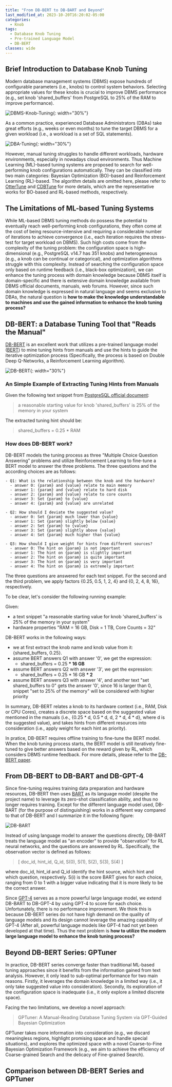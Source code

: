 ```yaml
---
title: "From DB-BERT to DB-BART and Beyond"
last_modified_at: 2023-10-20T16:20:02-05:00
categories:
  - Knob
tags:
  - Database Knob Tuning
  - Pre-trained Language Model
  - DB-BERT
classes: wide
---
```


## Brief Introduction to Database Knob Tuning
Modern database management systems (DBMS) expose hundreds of configurable parameters (i.e., knobs) to control system behaviors.
Selecting appropriate values for these knobs is crucial to improve DBMS performance (e.g., set knob 'shared_buffers' from PostgreSQL to 25% of the RAM to improve performance).

![DBMS-Knob-Tuning](/assets/images/knob_tuning.png){: width="30%"}

As a common practice, experienced Database Administrators (DBAs) take great efforts (e.g., weeks or even months) to tune the target DBMS for a given workload (i.e., a workload is a set of SQL statements).

![DBA-Tuning](/assets/images/human_tuning.png){: width="30%"}

However, manual tuning struggles to handle different workloads, hardware environments, especially in nowadays cloud environments. Thus Machine Learning (ML)-based tuning systems are proposed to search for well-performing knob configurations automatically. They can be classified into two main categories: Bayesian Optimization (BO)-based and Reinforcement Learning (RL)-based. The algorithm details are omitted here, please refer to [OtterTune](https://db.cs.cmu.edu/projects/ottertune/) and [CDBTune](https://dl.acm.org/doi/10.1145/3299869.3300085) for more details, which are the representative works for BO-based and RL-based methods, respectively. 

## The Limitations of ML-based Tuning Systems
While ML-based DBMS tuning methods do possess the potential to eventually reach well-performing knob configurations, they often come at the cost of being resource-intensive and requiring a considerable number of iterations to achieve convergence (i.e., each iteration requires the stress-test for target workload on DBMS). Such high costs come from the complexity of the tuning problem: the configuration space is high-dimensional (e.g., PostgreSQL v14.7 has 351 knobs) and heterogeneous (e.g., a knob can be continual or categorical), and optimization algorithms struggle with this complexity. Instead of searching the configuration space only based on runtime feedback (i.e., black-box optimization), we can enhance the tuning process with domain knowledge because DBMS itself is domain-specific and there is extensive domain knowledge available from DBMS official documents, manuals, web forums. However, since such domain knowledge is expressed in natural language and seems exclusive to DBAs, the natural question is **how to make the knowledge understandable to machines and use the gained information to enhance the knob tuning process?**

## DB-BERT: a Database Tuning Tool that "Reads the Manual"
[DB-BERT](https://itrummer.github.io/dbbert/) is an excellent work that utilizes a pre-trained language model ([BERT](https://huggingface.co/docs/transformers/model_doc/bert)) to mine tuning hints from manuals and use the hints to guide the iterative optimization process (Specifically, the process is based on Double Deep Q-Networks, a Reinforcement Learning algorithm). 

![DB-BERT](/assets/images/dbbert.png){: width="30%"}

### An Simple Example of Extracting Tuning Hints from Manuals
Given the following text snippet from [PostgreSQL official document](https://www.postgresql.org/docs/9.1/runtime-config-resource.html):

> a reasonable starting value for knob 'shared_buffers' is 25% of the memory in your system

The extracted tuning hint should be:

> shared_buffers = 0.25 * RAM

### How does DB-BERT work?
DB-BERT models the tuning process as three "Multiple Choice Question Answering" problems and utilize Reinforcement Learning to fine-tune a BERT model to answer the three problems. The three questions and the according choices are as follows:
```
- Q1: What is the relationship between the knob and the hardware?
  - answer 0: {param} and {value} relate to main memory
  - answer 1: {param} and {value} relate to hard disk
  - answer 2: {param} and {value} relate to core counts
  - answer 3: Set {param} to {value}
  - answer 4: {param} and {value} are unrelated

- Q2: How should I deviate the suggested value?
  - answer 0: Set {param} much lower than {value} 
  - answer 1: Set {param} slightly below {value}
  - answer 2: Set {param} to {value}
  - answer 3: Set {param} slightly above {value}
  - answer 4: Set {param} much higher than {value}

- Q3: How should I give weight for hints from different sources?
  - answer 0: The hint on {param} is not important
  - answer 1: The hint on {param} is slightly important
  - answer 2: The hint on {param} is quite important
  - answer 3: The hint on {param} is very important
  - answer 4: The hint on {param} is extremely important
```

The three questions are answered for each text snippet. For the second and the third problem, we apply factors {0.25, 0.5, 1, 2, 4} and {0, 2, 4, 8, 16}, respectively.

To be clear, let's consider the following running example:

Given:
- a text snippet "a reasonable starting value for knob 'shared_buffers' is 25% of the memory in your system"
- hardware properties "RAM = 16 GB, Disk = 1 TB, Core Counts = 32"

DB-BERT works in the following ways:
- we at first extract the knob name and knob value from it: {shared_buffers, 0.25}.
- assume BERT answers Q1 with answer '0', we get the expression:
  - shared_buffers = 0.25 **\* 16 GB**
- assume BERT answers Q2 with answer '3', we get the expression:
  - shared_buffers = 0.25 \* 16 GB **\* 2**
- assume BERT answers Q3 with answer '4', and another text "set shared_buffers to 0" gets the answer '0', since 16 is larger than 0, snippet "set to 25% of the memory" will be considered with higher priority 

In summary, DB-BERT relates a knob to its hardware context (i.e., RAM, Disk or CPU Cores), creates a discrete space based on the suggested value mentioned in the manuals (i.e., {0.25 * d, 0.5 * d, d, 2 * d, 4 * d}, where d is the suggested value), and takes hints from different resources into consideration (i.e., apply weight for each hint as priority). 

In pratice, DB-BERT requires offline training to fine-tune the BERT model. When the knob tuning process starts, the BERT model is still iteratively fine-tuned to give better answers based on the reward given by RL, which considers DBMS runtime feedback. For more details, please refer to the [DB-BERT paper](https://dl.acm.org/doi/10.1145/3514221.3517843).

## From DB-BERT to DB-BART and DB-GPT-4
Since fine-tuning requires training data preparation and hardware resources, DB-BERT then uses [BART](https://huggingface.co/facebook/bart-large-mnli) as its language model (despite the project name) to leverage its zero-shot classification ability, and thus no longer requires training. Except for the different language model used, DB-BART (for the purpose of distinguishing) works in a different way compared to that of DB-BERT and I summarize it in the following figure:

![DB-BART](/assets/images/dbbart.png)

Instead of using language model to answer the questions directly, DB-BART treats the language model as "an encoder" to provide "observation" for RL neural networks, and the questions are answered by RL. Specifically, the observation vector is defined as follows:
> [ doc_id, hint_id, Q_id, S(0), S(1), S(2), S(3), S(4) ]

where doc_id, hint_id and Q_id identify the hint source, which hint and which question, respectively. S(i) is the score BART gives for each choice, ranging from 0 to 1 with a bigger value indicating that it is more likely to be the correct answer.

Since [GPT-4](https://openai.com/research/gpt-4) serves as a more powerful large language model, we extend DB-BART to DB-GPT-4 by using GPT-4 to score for each choice. Unfortunately, there is no performance improvement. We think this is because DB-BERT series do not have high demand on the quality of language models and its design cannot leverage the amazing capability of GPT-4 (After all, powerful language models like GPT-4 had not yet been developed at that time). Thus the next problem is **how to utilize the modern large language model to enhance the knob tuning process?**

## Beyond DB-BERT Series: GPTuner
In practice, DB-BERT series converge faster than traditional ML-based tuning approaches since it benefits from the information gained from text analysis. However, it only lead to sub-optimal performance for two main reasons. Firstly, it leverages the domain knowledge in a limited way (i.e., it only take suggested value into consideration). Secondly, its exploration of the configuration space is inadequate (i.e., it only explore a limited discrete space).

Facing the two limitations, we develop a novel approach:
> GPTuner: A Manual-Reading Database Tuning System via GPT-Guided Bayesian Optimization

GPTuner takes more information into consideration (e.g., we discard meaningless regions, highlight promising space and handle special situations), and explores the optimized space with a novel Coarse-to-Fine Bayesian Optimization Framework (e.g., we aim to achieve the efficiency of Coarse-grained Search and the delicacy of Fine-grained Search). 


## Comparison between DB-BERT Series and GPTuner